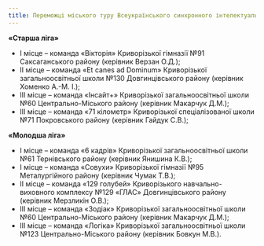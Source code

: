 ```yaml
---
title: Переможці міського туру Всеукраїнського синхронного інтелектуального чемпіонату серед учнівських команд «Що? Де? Коли?»
---
```


**«Старша ліга»**

- І місце – команда «Вікторія» Криворізької гімназії №91 Саксаганського району (керівник Верзан О.Д.);
- ІІ місце – команда «Et canes ad Dominum» Криворізької загальноосвітньої школи №130 Довгинцівського району (керівник Хоменко А.-М. І.);
- ІІІ місце – команда «Інсайт+» Криворізької загальноосвітньої школи №60 Центрально-Міського району (керівник Макарчук Д.М.);
- ІІІ місце – команда «71 кілометр» Криворізької спеціалізованої школи №71 Покровського району (керівник Гайдук С.В.);

**«Молодша ліга»**

- І місце – команда «6 кадрів» Криворізької загальноосвітньої школи №61 Тернівського району (керівник Янишина К.В.);
- І місце – команда «Совухи» Криворізької гімназії №95 Металургійного району (керівник Чумак Т.В.);
- ІІ місце – команда «129 голубей» Криворізького навчально-виховного комплексу №129 «ГЛАС» Довгинцівського району (керівник Мерзликін О.В.);
- ІІІ місце – команда «Зодіак» Криворізької загальноосвітньої школи №60 Центрально-Міського району (керівник Макарчук Д.М.);
- ІІІ місце – команда «Логіка» Криворізької загальноосвітньої школи №123 Центрально-Міського району (керівник Бовкун М.В.).
